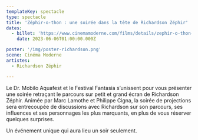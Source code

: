 ```yaml
---
templateKey: spectacle
type: spectacle
title: 'Zéphir-o-thon : une soirée dans la tête de Richardson Zéphir'
dates: 
  - billet: 'https://www.cinemamoderne.com/films/details/zephir-o-thon-une-soiree-dans-la-tete-de-richardson-zephir/'
    date: 2023-06-06T01:00:00.000Z

poster: '/img/poster-richardson.png'
scene: Cinéma Moderne
artistes:
  - Richardson Zéphir

---
```

Le Dr. Mobilo Aquafest et le Festival Fantasia s’unissent pour vous présenter une soirée retraçant le parcours sur petit et grand écran de Richardson Zéphir.
Animée par Marc Lamothe et Philippe Cigna, la soirée de projections sera entrecoupée de discussions avec Richardson sur son parcours, ses influences et ses personnages les plus marquants, en plus de vous réserver quelques surprises.

Un événement unique qui aura lieu un soir seulement.
